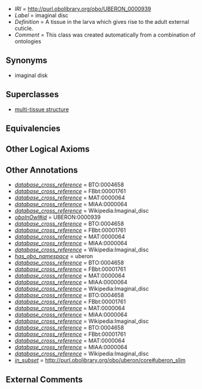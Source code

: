  * *IRI* = http://purl.obolibrary.org/obo/UBERON_0000939
 * *Label* = imaginal disc
 * *Definition* = A tissue in the larva which gives rise to the adult external cuticle.
 * *Comment* = This class was created automatically from a combination of ontologies

## Synonyms

 * imaginal disk

## Superclasses

 * [multi-tissue structure](../../UBERON/81/UBERON_0000481.md)

## Equivalencies


## Other Logical Axioms


## Other Annotations

 * *[database_cross_reference](../../ef/oboInOwl#hasDbXref.md)* = BTO:0004658
 * *[database_cross_reference](../../ef/oboInOwl#hasDbXref.md)* = FBbt:00001761
 * *[database_cross_reference](../../ef/oboInOwl#hasDbXref.md)* = MAT:0000064
 * *[database_cross_reference](../../ef/oboInOwl#hasDbXref.md)* = MIAA:0000064
 * *[database_cross_reference](../../ef/oboInOwl#hasDbXref.md)* = Wikipedia:Imaginal_disc
 * *[oboInOwl#id](../../id/oboInOwl#id.md)* = UBERON:0000939
 * *[database_cross_reference](../../ef/oboInOwl#hasDbXref.md)* = BTO:0004658
 * *[database_cross_reference](../../ef/oboInOwl#hasDbXref.md)* = FBbt:00001761
 * *[database_cross_reference](../../ef/oboInOwl#hasDbXref.md)* = MAT:0000064
 * *[database_cross_reference](../../ef/oboInOwl#hasDbXref.md)* = MIAA:0000064
 * *[database_cross_reference](../../ef/oboInOwl#hasDbXref.md)* = Wikipedia:Imaginal_disc
 * *[has_obo_namespace](../../ce/oboInOwl#hasOBONamespace.md)* = uberon
 * *[database_cross_reference](../../ef/oboInOwl#hasDbXref.md)* = BTO:0004658
 * *[database_cross_reference](../../ef/oboInOwl#hasDbXref.md)* = FBbt:00001761
 * *[database_cross_reference](../../ef/oboInOwl#hasDbXref.md)* = MAT:0000064
 * *[database_cross_reference](../../ef/oboInOwl#hasDbXref.md)* = MIAA:0000064
 * *[database_cross_reference](../../ef/oboInOwl#hasDbXref.md)* = Wikipedia:Imaginal_disc
 * *[database_cross_reference](../../ef/oboInOwl#hasDbXref.md)* = BTO:0004658
 * *[database_cross_reference](../../ef/oboInOwl#hasDbXref.md)* = FBbt:00001761
 * *[database_cross_reference](../../ef/oboInOwl#hasDbXref.md)* = MAT:0000064
 * *[database_cross_reference](../../ef/oboInOwl#hasDbXref.md)* = MIAA:0000064
 * *[database_cross_reference](../../ef/oboInOwl#hasDbXref.md)* = Wikipedia:Imaginal_disc
 * *[database_cross_reference](../../ef/oboInOwl#hasDbXref.md)* = BTO:0004658
 * *[database_cross_reference](../../ef/oboInOwl#hasDbXref.md)* = FBbt:00001761
 * *[database_cross_reference](../../ef/oboInOwl#hasDbXref.md)* = MAT:0000064
 * *[database_cross_reference](../../ef/oboInOwl#hasDbXref.md)* = MIAA:0000064
 * *[database_cross_reference](../../ef/oboInOwl#hasDbXref.md)* = Wikipedia:Imaginal_disc
 * *[in_subset](../../et/oboInOwl#inSubset.md)* = http://purl.obolibrary.org/obo/uberon/core#uberon_slim

## External Comments

